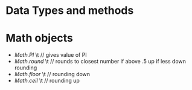 # Data Types and methods
# Math objects
- _Math.PI_ \t  // gives value of PI
- _Math.round_ \t // rounds to closest number if above .5 up if less down rounding
- _Math.floor_ \t // rounding down
- _Math.ceil_ \t // rounding up